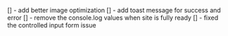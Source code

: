 [] - add better image optimization
[] - add toast message for success and error
[] - remove the console.log values when site is fully ready
[] - fixed the controlled input form issue
